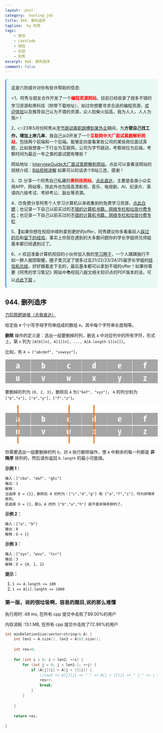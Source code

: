 ```yaml
---
layout:  post
category:  hunting_job
title: 944. 删列造序
tagline:  by 阿秀
tags:
    - 原创
    - LeetCode
    - 校招
    - 社招
    - 阿秀
excerpt: 944. 删列造序
comment: false
---
```




<div style="border-color: #24C6DC;
            background-color: #e9f9f3;         
            margin: 1rem 0;
        padding: .25rem 1rem;
        border-left-width: .3rem;
        border-left-style: solid;
        border-radius: .5rem;
        color: inherit;">
  <p>这是六则或许对你有些许帮助的信息:</p>
<p>⭐️1、阿秀与朋友合作开发了一个<span style="font-weight:bold;color:red">编程资源网站</span>，目前已经收录了很多不错的学习资源和黑科技（附带下载地址），如过你想要寻求合适的编程资源，<a href="https://tools.interviewguide.cn/home" style="text-decoration: underline" target="_blank">欢迎体验</a>以及推荐自己认为不错的资源，众人拾柴火焰高，我为人人，人人为我🔥！</p>  <p>2、👉23年5月份阿秀从<a style="text-decoration: underline" href="https://mp.weixin.qq.com/s?__biz=Mzk0ODU4MzEzMw==&mid=2247512170&idx=1&sn=c4a04a383d2dfdece676b75f17224e78" target="_blank">字节跳动离职跳槽到某外企</a>期间，为<span style="font-weight:bold">方便自己找工作，增加上岸几率</span>，我自己从0开发了一个<span style="font-weight:bold;color:red">互联网中大厂面试真题解析网站</span>，包括两个前端和一个后端。能够定向查看某些公司的某些岗位面试真题，比如我想查一下行业为互联网，公司为字节跳动，考察岗位为后端，考察时间为最近一年之类的面试题有哪些？
<div align="center">
</div>网站地址：<a style="text-decoration: underline" href="https://top.interviewguide.cn/" target="_blank">InterviewGuide大厂面试真题解析网站</a>。点此可以查看该网站的视频介绍：<a style="text-decoration: underline" href="https://www.bilibili.com/video/BV1f94y1C7BL" target="_blank">B站视频讲解</a>   如果可以的话求个B站三连，感谢！
    </p>3、😊
    分享一个阿秀自己私藏的<span style="font-weight:bold;color:red">黑科技网站</span>，<a style="text-decoration: underline" href="https://hkjtz.cn/" target="_blank">点此直达</a>，主要是各类小众实用APP、网站等，除此外也包括高清影视、音乐、电视剧、AI、纪录片、英语四六级考试、考研考公、副业等资源。
  </p>
  <p>4、😍免费分享阿秀个人学习计算机以来收集到的免费学习资源，<a style="text-decoration: underline" href="/notes/07-resources/01-free/01-introduce.html" target="_blank">点此白嫖</a>；也记录一下自己以前买过的<a style="text-decoration: underline" href="/notes/07-resources/02-precious.html" target="_blank">不错的计算机书籍、网络专栏和垃圾付费专栏</a>；也记录一下自己以前买过的<a style="text-decoration: underline" href="/notes/07-resources/02-precious.html" target="_blank">不错的计算机书籍、网络专栏和垃圾付费专栏</a>
  </p>
  <p>5、🚀如果你想在校招中顺利拿到更好的offer，阿秀建议你多看看前人<a style="text-decoration: underline" href="https://www.yuque.com/tuobaaxiu/httmmc/npg1k81zeq4wfpyz" target="_blank">踩过的坑</a>和<a style="text-decoration: underline"  target="_blank" href="https://www.yuque.com/tuobaaxiu/httmmc/gge9ppd0mbu2d3dp">留下的经验</a>，事实上你现在遇到的大多数问题你的学长学姐师兄师姐基本都已经遇到过了。
  </p>
  <p>6、🔥 欢迎准备计算机校招的小伙伴加入我的<a  style="text-decoration: underline" href="https://www.yuque.com/tuobaaxiu/httmmc/xg0otqvc17wfx4u9" target="_blank">学习圈子</a>，一个人踽踽独行不如一群人报团取暖，圈子里沉淀了很多过去21/22/23/24/25届学长学姐的<a  style="text-decoration: underline" href="https://www.yuque.com/tuobaaxiu/httmmc/gge9ppd0mbu2d3dp" target="_blank">经验和总结</a>，好好跟着走下去的，最后基本都可以拿到不错的offer！</a>如果你需要《阿秀的学习笔记》网站中📚︎校招八股文相关知识点的PDF版本的话，可以<a style="text-decoration: underline" href="https://www.yuque.com/tuobaaxiu/httmmc/qs0yn66apvkzw0ps" target="_blank">点此下载</a> 。</p>   </div>




## 944. 删列造序

[力扣原题链接（点我直达）](https://leetcode-cn.com/problems/delete-columns-to-make-sorted/)

给定由 `N` 个小写字母字符串组成的数组 `A`，其中每个字符串长度相等。

**删除** 操作的定义是：选出一组要删掉的列，删去 `A` 中对应列中的所有字符，形式上，第 `n` 列为 `[A[0][n], A[1][n], ..., A[A.length-1][n]]`）。

比如，有 `A = ["abcdef", "uvwxyz"]`，

![](./picture/202207032236505.png)

要删掉的列为 `{0, 2, 3}`，删除后 `A` 为`["bef", "vyz"]`， `A` 的列分别为`["b","v"], ["e","y"], ["f","z"]`。

![](./picture/202207032236286.png)

你需要选出一组要删掉的列 `D`，对 `A` 执行删除操作，使 `A` 中剩余的每一列都是 **非降序** 排列的，然后请你返回 `D.length` 的最小可能值。

 

**示例 1：**

```
输入：["cba", "daf", "ghi"]
输出：1
解释：
当选择 D = {1}，删除后 A 的列为：["c","d","g"] 和 ["a","f","i"]，均为非降序排列。
若选择 D = {}，那么 A 的列 ["b","a","h"] 就不是非降序排列了。
```

**示例 2：**

```
输入：["a", "b"]
输出：0
解释：D = {}
```

**示例 3：**

```
输入：["zyx", "wvu", "tsr"]
输出：3
解释：D = {0, 1, 2}
```

 

**提示：**

1. `1 <= A.length <= 100`
2. `1 <= A[i].length <= 1000`





### 第一版，说的很垃圾啊，容易的题目,说的那么难懂

执行用时 :48 ms, 在所有 cpp 提交中击败了89.00%的用户

内存消耗 :13.1 MB, 在所有 cpp 提交中击败了72.99%的用户

```c++
int minDeletionSize(vector<string>& A) {
	int len1 = A.size(), len2 = A[0].size();

	int res=0;

	for (int i = 0; i < len2; ++i) {
		for (int j = 0; j < len1-1; ++j) {
			if (A[j][i] > A[j + 1][i]) {
				//cout << A[j][i] << " " << A[j + 1][i] << " j " << j << " i " << i << endl;
				res++;
				break;
			}
		}

	}

	return res;

}
```

<p id="两地调度"></p>

